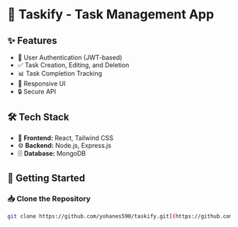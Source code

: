 # 🚀 Taskify - Task Management App  

## ✨ Features  
- 🔐 User Authentication (JWT-based)  
- ✅ Task Creation, Editing, and Deletion  
- 📊 Task Completion Tracking  
- 📱 Responsive UI  
- 🔒 Secure API  

## 🛠 Tech Stack  
- 🎨 **Frontend:** React, Tailwind CSS  
- ⚙️ **Backend:** Node.js, Express.js  
- 🗄 **Database:** MongoDB  

## 📖 Getting Started  

### 📥 Clone the Repository  
```bash
git clone https://github.com/yohanes590/taskify.git](https://github.com/Yohanes590/taskify-manager.git

